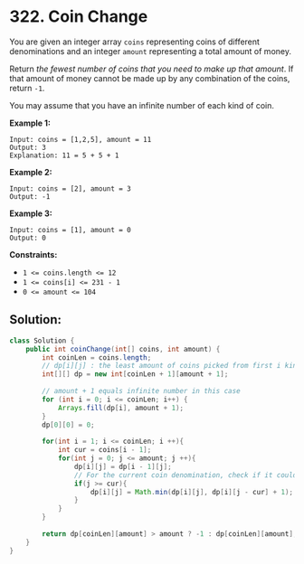 # 322. Coin Change

You are given an integer array `coins` representing coins of different denominations and an integer `amount` representing a total amount of money.

Return *the fewest number of coins that you need to make up that amount*. If that amount of money cannot be made up by any combination of the coins, return `-1`.

You may assume that you have an infinite number of each kind of coin.

 

**Example 1:**

```
Input: coins = [1,2,5], amount = 11
Output: 3
Explanation: 11 = 5 + 5 + 1
```

**Example 2:**

```
Input: coins = [2], amount = 3
Output: -1
```

**Example 3:**

```
Input: coins = [1], amount = 0
Output: 0
```

 

**Constraints:**

- `1 <= coins.length <= 12`
- `1 <= coins[i] <= 231 - 1`
- `0 <= amount <= 104`



## Solution:

```java
class Solution {
    public int coinChange(int[] coins, int amount) {
        int coinLen = coins.length;
        // dp[i][j] : the least amount of coins picked from first i kinds to make up the amount of j
        int[][] dp = new int[coinLen + 1][amount + 1];
        
        // amount + 1 equals infinite number in this case
        for (int i = 0; i <= coinLen; i++) {
            Arrays.fill(dp[i], amount + 1);
        }
        dp[0][0] = 0;
        
        for(int i = 1; i <= coinLen; i ++){
            int cur = coins[i - 1];
            for(int j = 0; j <= amount; j ++){
                dp[i][j] = dp[i - 1][j];
                // For the current coin denomination, check if it could form a new combination with the least coins
                if(j >= cur){
                    dp[i][j] = Math.min(dp[i][j], dp[i][j - cur] + 1);
                }
            }
        }
        
        return dp[coinLen][amount] > amount ? -1 : dp[coinLen][amount];
    }
}
```

